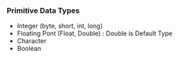 <h3>Primitive Data Types</h3>

* Integer (byte, short, int, long)
* Floating Pont (Float, Double) : Double is Default Type
* Character
* Boolean

